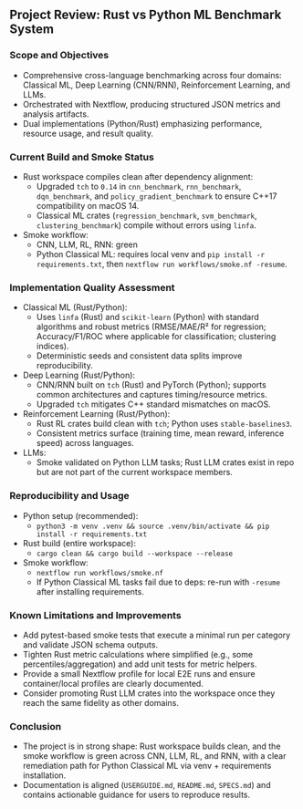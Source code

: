 ## Project Review: Rust vs Python ML Benchmark System

### Scope and Objectives
- Comprehensive cross-language benchmarking across four domains: Classical ML, Deep Learning (CNN/RNN), Reinforcement Learning, and LLMs.
- Orchestrated with Nextflow, producing structured JSON metrics and analysis artifacts.
- Dual implementations (Python/Rust) emphasizing performance, resource usage, and result quality.

### Current Build and Smoke Status
- Rust workspace compiles clean after dependency alignment:
  - Upgraded `tch` to `0.14` in `cnn_benchmark`, `rnn_benchmark`, `dqn_benchmark`, and `policy_gradient_benchmark` to ensure C++17 compatibility on macOS 14.
  - Classical ML crates (`regression_benchmark`, `svm_benchmark`, `clustering_benchmark`) compile without errors using `linfa`.
- Smoke workflow:
  - CNN, LLM, RL, RNN: green
  - Python Classical ML: requires local venv and `pip install -r requirements.txt`, then `nextflow run workflows/smoke.nf -resume`.

### Implementation Quality Assessment
- Classical ML (Rust/Python):
  - Uses `linfa` (Rust) and `scikit-learn` (Python) with standard algorithms and robust metrics (RMSE/MAE/R² for regression; Accuracy/F1/ROC where applicable for classification; clustering indices).
  - Deterministic seeds and consistent data splits improve reproducibility.
- Deep Learning (Rust/Python):
  - CNN/RNN built on `tch` (Rust) and PyTorch (Python); supports common architectures and captures timing/resource metrics.
  - Upgraded `tch` mitigates C++ standard mismatches on macOS.
- Reinforcement Learning (Rust/Python):
  - Rust RL crates build clean with `tch`; Python uses `stable-baselines3`.
  - Consistent metrics surface (training time, mean reward, inference speed) across languages.
- LLMs:
  - Smoke validated on Python LLM tasks; Rust LLM crates exist in repo but are not part of the current workspace members.

### Reproducibility and Usage
- Python setup (recommended):
  - `python3 -m venv .venv && source .venv/bin/activate && pip install -r requirements.txt`
- Rust build (entire workspace):
  - `cargo clean && cargo build --workspace --release`
- Smoke workflow:
  - `nextflow run workflows/smoke.nf`
  - If Python Classical ML tasks fail due to deps: re-run with `-resume` after installing requirements.

### Known Limitations and Improvements
- Add pytest-based smoke tests that execute a minimal run per category and validate JSON schema outputs.
- Tighten Rust metric calculations where simplified (e.g., some percentiles/aggregation) and add unit tests for metric helpers.
- Provide a small Nextflow profile for local E2E runs and ensure container/local profiles are clearly documented.
- Consider promoting Rust LLM crates into the workspace once they reach the same fidelity as other domains.

### Conclusion
- The project is in strong shape: Rust workspace builds clean, and the smoke workflow is green across CNN, LLM, RL, and RNN, with a clear remediation path for Python Classical ML via venv + requirements installation.
- Documentation is aligned (`USERGUIDE.md`, `README.md`, `SPECS.md`) and contains actionable guidance for users to reproduce results.

